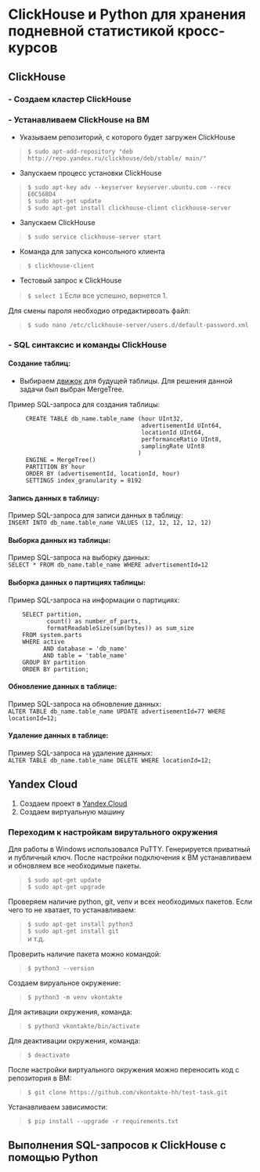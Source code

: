 # ClickHouse и Python для хранения подневной статистикой кросс-курсов

## ClickHouse

### - Создаем кластер ClickHouse

### - Устанавливаем ClickHouse на ВМ

- Указываем репозиторий, с которого будет загружен ClickHouse
> ``` $ sudo apt-add-repository "deb http://repo.yandex.ru/clickhouse/deb/stable/ main/" ```

- Запускаем процесс установки ClickHouse
> ``` $ sudo apt-key adv --keyserver keyserver.ubuntu.com --recv E0C56BD4 ``` <br> 
> ``` $ sudo apt-get update ``` <br> 
> ``` $ sudo apt-get install clickhouse-client clickhouse-server ``` <br> 

- Запускаем ClickHouse
> ``` $	sudo service clickhouse-server start ```

- Команда для запуска консольного клиента
> ``` $ clickhouse-client ```

- Тестовый запрос к ClickHouse

> ``` $ select 1 ```
> Если все успешно, вернется 1.

Для смены пароля необходио отредактирвоать файл:

> ``` $ sudo nano /etc/clickhouse-server/users.d/default-password.xml ```

### - SQL синтаксис и команды ClickHouse

#### Создание таблиц:

- Выбираем <a href="https://clickhouse.tech/docs/ru/engines/table-engines/">движок</a> для будущей таблицы. Для решения данной задачи был выбран MergeTree.

Пример SQL-запроса для создания таблицы:
``` 
     CREATE TABLE db_name.table_name (hour UInt32,
                                      advertisementId UInt64,
                                      locationId UInt64,
                                      performanceRatio UInt8,
                                      samplingRate UInt8
                                     )
     ENGINE = MergeTree()
     PARTITION BY hour
     ORDER BY (advertisementId, locationId, hour)
     SETTINGS index_granularity = 8192 
```

#### Запись данных в таблицу:

Пример SQL-запроса для записи данных в таблицу: <br>
``` INSERT INTO db_name.table_name VALUES (12, 12, 12, 12, 12) ```

#### Выборка данных из таблицы:

Пример SQL-запроса на выборку данных: <br>
``` SELECT * FROM db_name.table_name WHERE advertisementId=12 ```

#### Выборка данных о партициях таблицы: <br>
Пример SQL-запроса на информации о партициях:
``` 
    SELECT partition,
           count() as number_of_parts,
           formatReadableSize(sum(bytes)) as sum_size
    FROM system.parts
    WHERE active 
          AND database = 'db_name'
          AND table = 'table_name'
    GROUP BY partition
    ORDER BY partition;
```
#### Обновление данных в таблице:

Пример SQL-запроса на обновление данных: <br>
``` ALTER TABLE db_name.table_name UPDATE advertisementId=77 WHERE locationId=12; ```

#### Удаление данных в таблице:

Пример SQL-запроса на удаление данных: <br>
``` ALTER TABLE db_name.table_name DELETE WHERE locationId=12; ```


## Yandex Cloud

1. Создаем проект в <a href="https://console.cloud.yandex.ru/" targt="_blank">Yandex.Cloud</a>
2. Создаем виртуальную машину

### Переходим к настройкам вирутального окружения

Для работы в Windows использовался PuTTY. Генерируется приватный и публичный ключ. После настройки подключения к ВМ устанавливаем и обновляем все необходимые пакеты.
> ``` $ sudo apt-get update ``` <br>
> ``` $ sudo apt-get upgrade ``` <br>

Проверяем наличие python, git, venv и всех необходимых пакетов. Если чего то не хватает, то устанавливаем:
> ``` $ sudo apt-get install python3 ``` <br>
> ``` $ sudo apt-get install git ``` <br>
> и т.д. <br>

Проверить наличие пакета можно командой:
> ``` $ python3 --version ```

Создаем вируальное окружение:
> ``` $ python3 -m venv vkontakte ```

Для активации окружения, команда:
> ``` $ python3 vkontakte/bin/activate ```

Для деактивации окружения, команда:
> ``` $ deactivate ```

После настройки виртуального окружения можно переносить код с репозитория в ВМ:
> ``` $ git clone https://github.com/vkontakte-hh/test-task.git ```

Устанавливаем зависимости:
> ``` $ pip install --upgrade -r requirements.txt ```

## Выполнения SQL-запросов к ClickHouse с помощью Python



